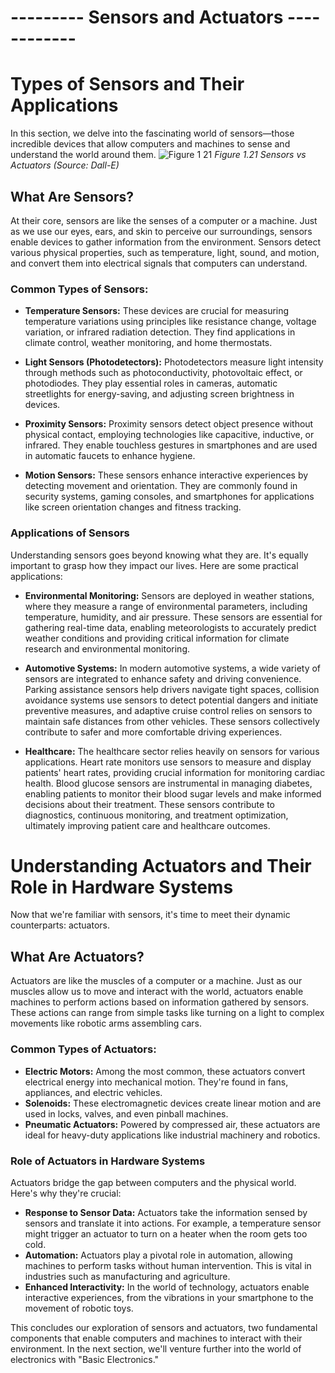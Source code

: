 # --------- Sensors and Actuators ------------


# Types of Sensors and Their Applications

In this section, we delve into the fascinating world of sensors—those incredible devices that allow computers and machines to sense and understand the world around them.
![Figure 1 21](https://github.com/muneebmh/SIT111.github.io/assets/149995551/82b2545c-474d-4eb7-8b21-f6565fe0c93b)
*Figure 1.21 Sensors vs Actuators (Source: Dall-E)*

## What Are Sensors?

At their core, sensors are like the senses of a computer or a machine. Just as we use our eyes, ears, and skin to perceive our surroundings, sensors enable devices to gather information from the environment. Sensors detect various physical properties, such as temperature, light, sound, and motion, and convert them into electrical signals that computers can understand.

### Common Types of Sensors:

+ **Temperature Sensors:** These devices are crucial for measuring temperature variations using principles like resistance change, voltage variation, or infrared radiation detection. They find applications in climate control, weather monitoring, and home thermostats.

+ **Light Sensors (Photodetectors):** Photodetectors measure light intensity through methods such as photoconductivity, photovoltaic effect, or photodiodes. They play essential roles in cameras, automatic streetlights for energy-saving, and adjusting screen brightness in devices.

+ **Proximity Sensors:** Proximity sensors detect object presence without physical contact, employing technologies like capacitive, inductive, or infrared. They enable touchless gestures in smartphones and are used in automatic faucets to enhance hygiene.

+ **Motion Sensors:** These sensors enhance interactive experiences by detecting movement and orientation. They are commonly found in security systems, gaming consoles, and smartphones for applications like screen orientation changes and fitness tracking.
### Applications of Sensors

Understanding sensors goes beyond knowing what they are. It's equally important to grasp how they impact our lives. Here are some practical applications:
+ **Environmental Monitoring:** Sensors are deployed in weather stations, where they measure a range of environmental parameters, including temperature, humidity, and air pressure. These sensors are essential for gathering real-time data, enabling meteorologists to accurately predict weather conditions and providing critical information for climate research and environmental monitoring.
  
+ **Automotive Systems:** In modern automotive systems, a wide variety of sensors are integrated to enhance safety and driving convenience. Parking assistance sensors help drivers navigate tight spaces, collision avoidance systems use sensors to detect potential dangers and initiate preventive measures, and adaptive cruise control relies on sensors to maintain safe distances from other vehicles. These sensors collectively contribute to safer and more comfortable driving experiences.
  
+ **Healthcare:** The healthcare sector relies heavily on sensors for various applications. Heart rate monitors use sensors to measure and display patients' heart rates, providing crucial information for monitoring cardiac health. Blood glucose sensors are instrumental in managing diabetes, enabling patients to monitor their blood sugar levels and make informed decisions about their treatment. These sensors contribute to diagnostics, continuous monitoring, and treatment optimization, ultimately improving patient care and healthcare outcomes.


# Understanding Actuators and Their Role in Hardware Systems

Now that we're familiar with sensors, it's time to meet their dynamic counterparts: actuators.

## What Are Actuators?

Actuators are like the muscles of a computer or a machine. Just as our muscles allow us to move and interact with the world, actuators enable machines to perform actions based on information gathered by sensors. These actions can range from simple tasks like turning on a light to complex movements like robotic arms assembling cars.

### Common Types of Actuators:
+ **Electric Motors:** Among the most common, these actuators convert electrical energy into mechanical motion. They're found in fans, appliances, and electric vehicles.
+ **Solenoids:** These electromagnetic devices create linear motion and are used in locks, valves, and even pinball machines.
+ **Pneumatic Actuators:** Powered by compressed air, these actuators are ideal for heavy-duty applications like industrial machinery and robotics.


### Role of Actuators in Hardware Systems
Actuators bridge the gap between computers and the physical world. Here's why they're crucial:

+ **Response to Sensor Data:** Actuators take the information sensed by sensors and translate it into actions. For example, a temperature sensor might trigger an actuator to turn on a heater when the room gets too cold.
+ **Automation:** Actuators play a pivotal role in automation, allowing machines to perform tasks without human intervention. This is vital in industries such as manufacturing and agriculture.
+ **Enhanced Interactivity:** In the world of technology, actuators enable interactive experiences, from the vibrations in your smartphone to the movement of robotic toys.
  
This concludes our exploration of sensors and actuators, two fundamental components that enable computers and machines to interact with their environment. In the next section, we'll venture further into the world of electronics with "Basic Electronics."

